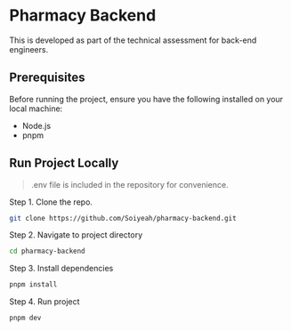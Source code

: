 # Pharmacy Backend

This is developed as part of the technical assessment for back-end engineers.

## Prerequisites

Before running the project, ensure you have the following installed on your local machine:

- Node.js
- pnpm 

## Run Project Locally


> .env file is included in the repository for convenience.


Step 1. Clone the repo.

```bash
git clone https://github.com/Soiyeah/pharmacy-backend.git
```
Step 2. Navigate to project directory

```bash
cd pharmacy-backend
```
Step 3. Install dependencies

```bash
pnpm install
```
Step 4. Run project

```bash
pnpm dev
```
